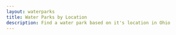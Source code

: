 ```yaml
---
layout: waterparks
title: Water Parks by Location
description: Find a water park based on it's location in Ohio
---
```

